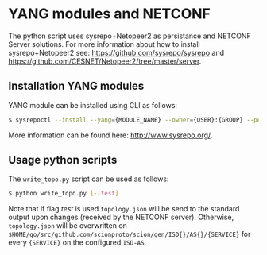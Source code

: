 # YANG modules and NETCONF

The python script uses sysrepo+Netopeer2 as persistance and NETCONF Server solutions. For more information about how to install sysrepo+Netopeer2 see: https://github.com/sysrepo/sysrepo and https://github.com/CESNET/Netopeer2/tree/master/server.

## Installation YANG modules
YANG module can be installed using CLI as follows:
```sh
$ sysrepoctl --install --yang={MODULE_NAME} --owner={USER}:{GROUP} --permission={OCTAL-REP}
```

More information can be found here: http://www.sysrepo.org/.
## Usage python scripts

The `write_topo.py` script can be used as follows:
```sh
$ python write_topo.py [--test]
```
Note that if flag *test* is used `topology.json` will be send to the standard output upon changes (received by the NETCONF server). Otherwise, `topology.json` will be overwritten on `$HOME/go/src/github.com/scionproto/scion/gen/ISD{}/AS{}/{SERVICE}` for every `{SERVICE}` on the configured `ISD-AS`.